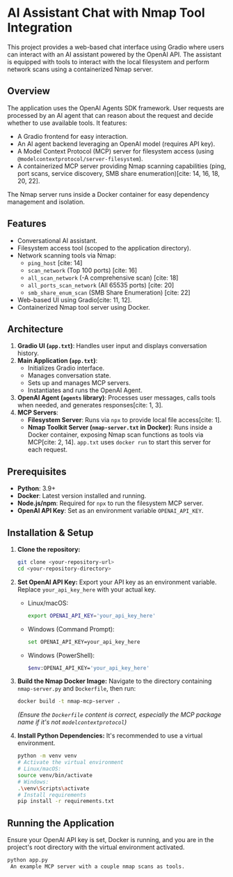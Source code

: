 # AI Assistant Chat with Nmap Tool Integration

This project provides a web-based chat interface using Gradio where users can interact with an AI assistant powered by the OpenAI API. The assistant is equipped with tools to interact with the local filesystem and perform network scans using a containerized Nmap server.

## Overview

The application uses the OpenAI Agents SDK framework. User requests are processed by an AI agent that can reason about the request and decide whether to use available tools. It features:

* A Gradio frontend for easy interaction.
* An AI agent backend leveraging an OpenAI model (requires API key).
* A Model Context Protocol (MCP) server for filesystem access (using `@modelcontextprotocol/server-filesystem`).
* A containerized MCP server providing Nmap scanning capabilities (ping, port scans, service discovery, SMB share enumeration)[cite: 14, 16, 18, 20, 22].

The Nmap server runs inside a Docker container for easy dependency management and isolation.

## Features

* Conversational AI assistant.
* Filesystem access tool (scoped to the application directory).
* Network scanning tools via Nmap:
    * `ping_host` [cite: 14]
    * `scan_network` (Top 100 ports) [cite: 16]
    * `all_scan_network` (-A comprehensive scan) [cite: 18]
    * `all_ports_scan_network` (All 65535 ports) [cite: 20]
    * `smb_share_enum_scan` (SMB Share Enumeration) [cite: 22]
* Web-based UI using Gradio[cite: 11, 12].
* Containerized Nmap tool server using Docker.

## Architecture

1.  **Gradio UI (`app.txt`)**: Handles user input and displays conversation history.
2.  **Main Application (`app.txt`)**:
    * Initializes Gradio interface.
    * Manages conversation state.
    * Sets up and manages MCP servers.
    * Instantiates and runs the OpenAI Agent.
3.  **OpenAI Agent (`agents` library)**: Processes user messages, calls tools when needed, and generates responses[cite: 1, 3].
4.  **MCP Servers**:
    * **Filesystem Server**: Runs via `npx` to provide local file access[cite: 1].
    * **Nmap Toolkit Server (`nmap-server.txt` in Docker)**: Runs inside a Docker container, exposing Nmap scan functions as tools via MCP[cite: 2, 14]. `app.txt` uses `docker run` to start this server for each request.

## Prerequisites

* **Python**: 3.9+
* **Docker**: Latest version installed and running.
* **Node.js/npm**: Required for `npx` to run the filesystem MCP server.
* **OpenAI API Key**: Set as an environment variable `OPENAI_API_KEY`.

## Installation & Setup

1.  **Clone the repository:**
    ```bash
    git clone <your-repository-url>
    cd <your-repository-directory>
    ```

2.  **Set OpenAI API Key:**
    Export your API key as an environment variable. Replace `your_api_key_here` with your actual key.
    * Linux/macOS:
        ```bash
        export OPENAI_API_KEY='your_api_key_here'
        ```
    * Windows (Command Prompt):
        ```bash
        set OPENAI_API_KEY=your_api_key_here
        ```
    * Windows (PowerShell):
        ```bash
        $env:OPENAI_API_KEY='your_api_key_here'
        ```

3.  **Build the Nmap Docker Image:**
    Navigate to the directory containing `nmap-server.py` and `Dockerfile`, then run:
    ```bash
    docker build -t nmap-mcp-server .
    ```
    *(Ensure the `Dockerfile` content is correct, especially the MCP package name if it's not `modelcontextprotocol`)*

4.  **Install Python Dependencies:**
    It's recommended to use a virtual environment.
    ```bash
    python -m venv venv
    # Activate the virtual environment
    # Linux/macOS:
    source venv/bin/activate
    # Windows:
    .\venv\Scripts\activate
    # Install requirements
    pip install -r requirements.txt
    ```

## Running the Application

Ensure your OpenAI API key is set, Docker is running, and you are in the project's root directory with the virtual environment activated.

```bash
python app.py
 An example MCP server with a couple nmap scans as tools.
